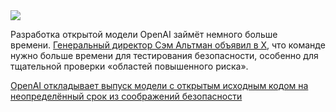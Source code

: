 <!--2025-07-12 13:35:50-->
<div class="yb">
  <div class="rss habr"><img src="https://habrastorage.org/getpro/habr/upload_files/495/91f/abd/49591fabd20db7d75f932fa3cfc4cb36.png" /><p>Разработка открытой модели OpenAI займёт немного больше времени.&nbsp;<a href="https://x.com/sama/status/1943837550369812814" rel="noopener noreferrer nofollow">Генеральный директор Сэм Альтман объявил в X</a>,&nbsp;что команде нужно больше времени для тестирования безопасности, особенно для тщательной проверки «областей повышенного риска».</p> <a... <p class="titl"><a href="https://habr.com/ru/companies/bothub/news/927144/?utm_source=habrahabr&utm_medium=rss&utm_campaign=927144">OpenAI откладывает выпуск модели с открытым исходным кодом на неопределённый срок из соображений безопасности</a></p></div>
</div>
